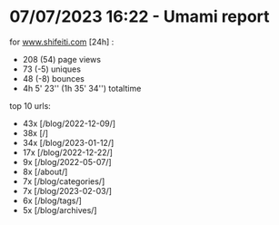# 07/07/2023 16:22 - Umami report
for www.shifeiti.com [24h] :

 - 208 (54) page views
 - 73 (-5) uniques
 - 48 (-8) bounces
 - 4h 5' 23'' (1h 35' 34'') totaltime


top 10 urls:
 - 43x [/blog/2022-12-09/]
 - 38x [/]
 - 34x [/blog/2023-01-12/]
 - 17x [/blog/2022-12-22/]
 - 9x [/blog/2022-05-07/]
 - 8x [/about/]
 - 7x [/blog/categories/]
 - 7x [/blog/2023-02-03/]
 - 6x [/blog/tags/]
 - 5x [/blog/archives/]


